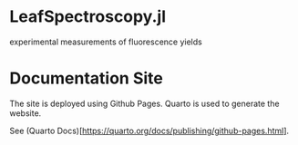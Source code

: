 # LeafSpectroscopy.jl
experimental measurements of fluorescence yields




# Documentation Site

The site is deployed using Github Pages. Quarto is used to generate the website. 

See (Quarto Docs)[https://quarto.org/docs/publishing/github-pages.html].

